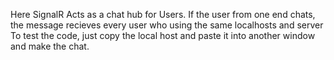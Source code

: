 Here SignalR Acts as a chat hub for Users. If the user from one end chats, the message recieves every user who using the same localhosts and server
To test the code, just copy the local host and paste it into another window
and make the chat.

